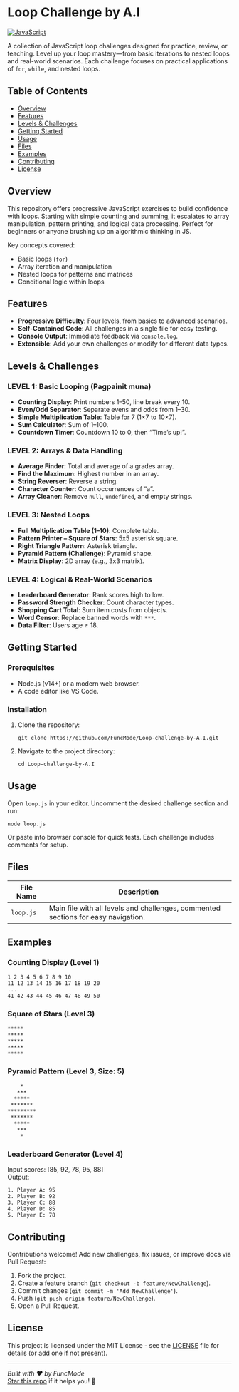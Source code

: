 # Loop Challenge by A.I

[![JavaScript](https://img.shields.io/badge/JavaScript-ES6%2B-brightgreen?logo=javascript)](https://developer.mozilla.org/en-US/docs/Web/JavaScript)

A collection of JavaScript loop challenges designed for practice, review, or teaching. Level up your loop mastery—from basic iterations to nested loops and real-world scenarios. Each challenge focuses on practical applications of `for`, `while`, and nested loops.

## Table of Contents
- [Overview](#overview)
- [Features](#features)
- [Levels & Challenges](#levels--challenges)
- [Getting Started](#getting-started)
- [Usage](#usage)
- [Files](#files)
- [Examples](#examples)
- [Contributing](#contributing)
- [License](#license)

## Overview
This repository offers progressive JavaScript exercises to build confidence with loops. Starting with simple counting and summing, it escalates to array manipulation, pattern printing, and logical data processing. Perfect for beginners or anyone brushing up on algorithmic thinking in JS.

Key concepts covered:
- Basic loops (`for`)
- Array iteration and manipulation
- Nested loops for patterns and matrices
- Conditional logic within loops

## Features
- **Progressive Difficulty**: Four levels, from basics to advanced scenarios.
- **Self-Contained Code**: All challenges in a single file for easy testing.
- **Console Output**: Immediate feedback via `console.log`.
- **Extensible**: Add your own challenges or modify for different data types.

## Levels & Challenges

### LEVEL 1: Basic Looping (Pagpainit muna)
- **Counting Display**: Print numbers 1–50, line break every 10.
- **Even/Odd Separator**: Separate evens and odds from 1–30.
- **Simple Multiplication Table**: Table for 7 (1×7 to 10×7).
- **Sum Calculator**: Sum of 1–100.
- **Countdown Timer**: Countdown 10 to 0, then “Time’s up!”.

### LEVEL 2: Arrays & Data Handling
- **Average Finder**: Total and average of a grades array.
- **Find the Maximum**: Highest number in an array.
- **String Reverser**: Reverse a string.
- **Character Counter**: Count occurrences of “a”.
- **Array Cleaner**: Remove `null`, `undefined`, and empty strings.

### LEVEL 3: Nested Loops
- **Full Multiplication Table (1–10)**: Complete table.
- **Pattern Printer – Square of Stars**: 5x5 asterisk square.
- **Right Triangle Pattern**: Asterisk triangle.
- **Pyramid Pattern (Challenge)**: Pyramid shape.
- **Matrix Display**: 2D array (e.g., 3x3 matrix).

### LEVEL 4: Logical & Real-World Scenarios
- **Leaderboard Generator**: Rank scores high to low.
- **Password Strength Checker**: Count character types.
- **Shopping Cart Total**: Sum item costs from objects.
- **Word Censor**: Replace banned words with `***`.
- **Data Filter**: Users age ≥ 18.

## Getting Started
### Prerequisites
- Node.js (v14+) or a modern web browser.
- A code editor like VS Code.

### Installation
1. Clone the repository:
   ```
   git clone https://github.com/FuncMode/Loop-challenge-by-A.I.git
   ```
2. Navigate to the project directory:
   ```
   cd Loop-challenge-by-A.I
   ```

## Usage
Open `loop.js` in your editor. Uncomment the desired challenge section and run:
```
node loop.js
```
Or paste into browser console for quick tests. Each challenge includes comments for setup.

## Files
| File Name    | Description                          |
|--------------|--------------------------------------|
| `loop.js`   | Main file with all levels and challenges, commented sections for easy navigation. |

## Examples

### Counting Display (Level 1)
```
1 2 3 4 5 6 7 8 9 10
11 12 13 14 15 16 17 18 19 20
...
41 42 43 44 45 46 47 48 49 50
```

### Square of Stars (Level 3)
```
*****
*****
*****
*****
*****
```

### Pyramid Pattern (Level 3, Size: 5)
```
    *
   ***
  *****
 *******
*********
 *******
  *****
   ***
    *
```

### Leaderboard Generator (Level 4)
Input scores: [85, 92, 78, 95, 88]  
Output:
```
1. Player A: 95
2. Player B: 92
3. Player C: 88
4. Player D: 85
5. Player E: 78
```

## Contributing
Contributions welcome! Add new challenges, fix issues, or improve docs via Pull Request:
1. Fork the project.
2. Create a feature branch (`git checkout -b feature/NewChallenge`).
3. Commit changes (`git commit -m 'Add NewChallenge'`).
4. Push (`git push origin feature/NewChallenge`).
5. Open a Pull Request.

## License
This project is licensed under the MIT License - see the [LICENSE](LICENSE) file for details (or add one if not present).

---

*Built with ❤️ by FuncMode*  
[Star this repo](https://github.com/FuncMode/Loop-challenge-by-A.I) if it helps you! 🚀
